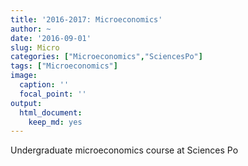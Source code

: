 ```yaml
---
title: '2016-2017: Microeconomics'
author: ~
date: '2016-09-01'
slug: Micro
categories: ["Microeconomics","SciencesPo"]
tags: ["Microeconomics"]
image:
  caption: ''
  focal_point: ''
output:
  html_document:
    keep_md: yes
---
```


Undergraduate microeconomics course at Sciences Po
